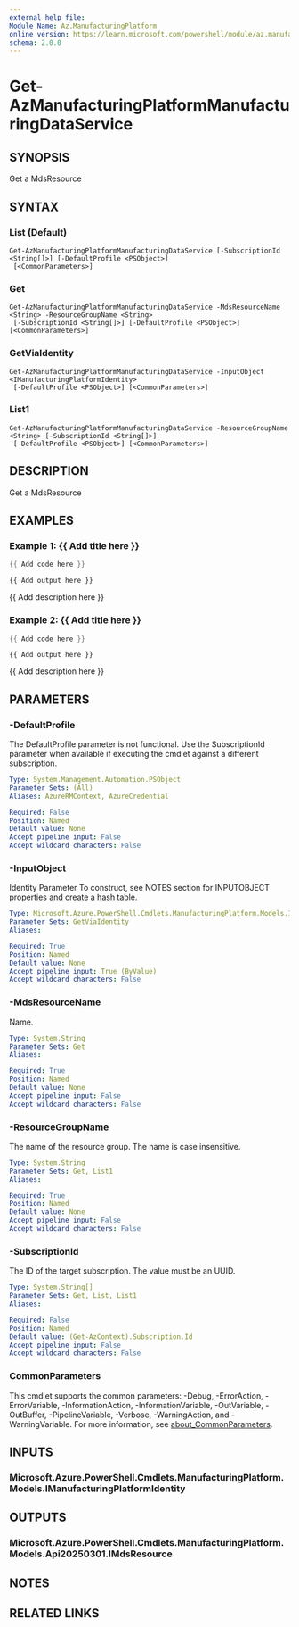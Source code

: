 ```yaml
---
external help file:
Module Name: Az.ManufacturingPlatform
online version: https://learn.microsoft.com/powershell/module/az.manufacturingplatform/get-azmanufacturingplatformmanufacturingdataservice
schema: 2.0.0
---
```


# Get-AzManufacturingPlatformManufacturingDataService

## SYNOPSIS
Get a MdsResource

## SYNTAX

### List (Default)
```
Get-AzManufacturingPlatformManufacturingDataService [-SubscriptionId <String[]>] [-DefaultProfile <PSObject>]
 [<CommonParameters>]
```

### Get
```
Get-AzManufacturingPlatformManufacturingDataService -MdsResourceName <String> -ResourceGroupName <String>
 [-SubscriptionId <String[]>] [-DefaultProfile <PSObject>] [<CommonParameters>]
```

### GetViaIdentity
```
Get-AzManufacturingPlatformManufacturingDataService -InputObject <IManufacturingPlatformIdentity>
 [-DefaultProfile <PSObject>] [<CommonParameters>]
```

### List1
```
Get-AzManufacturingPlatformManufacturingDataService -ResourceGroupName <String> [-SubscriptionId <String[]>]
 [-DefaultProfile <PSObject>] [<CommonParameters>]
```

## DESCRIPTION
Get a MdsResource

## EXAMPLES

### Example 1: {{ Add title here }}
```powershell
{{ Add code here }}
```

```output
{{ Add output here }}
```

{{ Add description here }}

### Example 2: {{ Add title here }}
```powershell
{{ Add code here }}
```

```output
{{ Add output here }}
```

{{ Add description here }}

## PARAMETERS

### -DefaultProfile
The DefaultProfile parameter is not functional.
Use the SubscriptionId parameter when available if executing the cmdlet against a different subscription.

```yaml
Type: System.Management.Automation.PSObject
Parameter Sets: (All)
Aliases: AzureRMContext, AzureCredential

Required: False
Position: Named
Default value: None
Accept pipeline input: False
Accept wildcard characters: False
```

### -InputObject
Identity Parameter
To construct, see NOTES section for INPUTOBJECT properties and create a hash table.

```yaml
Type: Microsoft.Azure.PowerShell.Cmdlets.ManufacturingPlatform.Models.IManufacturingPlatformIdentity
Parameter Sets: GetViaIdentity
Aliases:

Required: True
Position: Named
Default value: None
Accept pipeline input: True (ByValue)
Accept wildcard characters: False
```

### -MdsResourceName
Name.

```yaml
Type: System.String
Parameter Sets: Get
Aliases:

Required: True
Position: Named
Default value: None
Accept pipeline input: False
Accept wildcard characters: False
```

### -ResourceGroupName
The name of the resource group.
The name is case insensitive.

```yaml
Type: System.String
Parameter Sets: Get, List1
Aliases:

Required: True
Position: Named
Default value: None
Accept pipeline input: False
Accept wildcard characters: False
```

### -SubscriptionId
The ID of the target subscription.
The value must be an UUID.

```yaml
Type: System.String[]
Parameter Sets: Get, List, List1
Aliases:

Required: False
Position: Named
Default value: (Get-AzContext).Subscription.Id
Accept pipeline input: False
Accept wildcard characters: False
```

### CommonParameters
This cmdlet supports the common parameters: -Debug, -ErrorAction, -ErrorVariable, -InformationAction, -InformationVariable, -OutVariable, -OutBuffer, -PipelineVariable, -Verbose, -WarningAction, and -WarningVariable. For more information, see [about_CommonParameters](http://go.microsoft.com/fwlink/?LinkID=113216).

## INPUTS

### Microsoft.Azure.PowerShell.Cmdlets.ManufacturingPlatform.Models.IManufacturingPlatformIdentity

## OUTPUTS

### Microsoft.Azure.PowerShell.Cmdlets.ManufacturingPlatform.Models.Api20250301.IMdsResource

## NOTES

## RELATED LINKS

